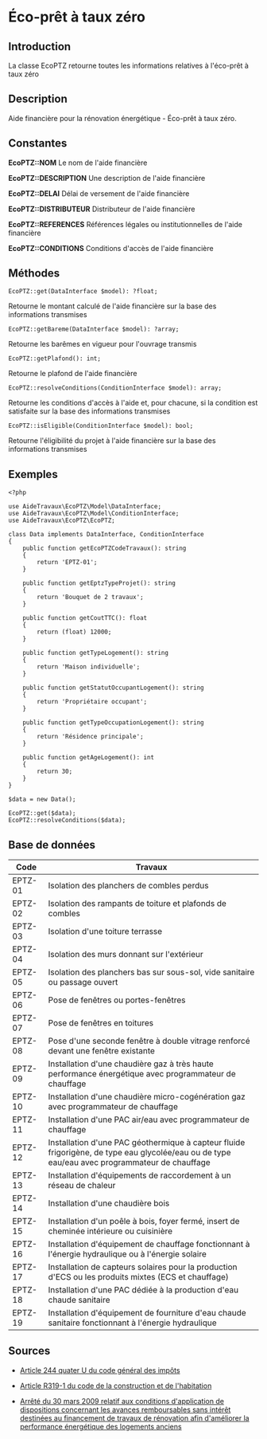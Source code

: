 # Éco-prêt à taux zéro

## Introduction

La classe EcoPTZ retourne toutes les informations relatives à l'éco-prêt à taux zéro

## Description

Aide financière pour la rénovation énergétique - Éco-prêt à taux zéro.

## Constantes

**EcoPTZ::NOM**
Le nom de l'aide financière

**EcoPTZ::DESCRIPTION**
Une description de l'aide financière

**EcoPTZ::DELAI**
Délai de versement de l'aide financière

**EcoPTZ::DISTRIBUTEUR**
Distributeur de l'aide financière

**EcoPTZ::REFERENCES**
Références légales ou institutionnelles de l'aide financière

**EcoPTZ::CONDITIONS**
Conditions d'accès de l'aide financière

## Méthodes

```
EcoPTZ::get(DataInterface $model): ?float;
```
Retourne le montant calculé de l'aide financière sur la base des informations transmises

```
EcoPTZ::getBareme(DataInterface $model): ?array;
```
Retourne les barêmes en vigueur pour l'ouvrage transmis

```
EcoPTZ::getPlafond(): int;
```
Retourne le plafond de l'aide financière

```
EcoPTZ::resolveConditions(ConditionInterface $model): array;
```
Retourne les conditions d'accès à l'aide et, pour chacune, si la condition est satisfaite sur la base des 
informations transmises

```
EcoPTZ::isEligible(ConditionInterface $model): bool;
```
Retourne l'éligibilité du projet à l'aide financière sur la base des informations transmises

## Exemples

```
<?php

use AideTravaux\EcoPTZ\Model\DataInterface;
use AideTravaux\EcoPTZ\Model\ConditionInterface;
use AideTravaux\EcoPTZ\EcoPTZ;

class Data implements DataInterface, ConditionInterface
{
    public function getEcoPTZCodeTravaux(): string
    {
        return 'EPTZ-01';
    }

    public function getEptzTypeProjet(): string
    {
        return 'Bouquet de 2 travaux';
    }

    public function getCoutTTC(): float
    {
        return (float) 12000;
    }

    public function getTypeLogement(): string
    {
        return 'Maison individuelle';
    }

    public function getStatutOccupantLogement(): string
    {
        return 'Propriétaire occupant';
    }

    public function getTypeOccupationLogement(): string
    {
        return 'Résidence principale';
    }

    public function getAgeLogement(): int
    {
        return 30;
    }
}

$data = new Data();

EcoPTZ::get($data);
EcoPTZ::resolveConditions($data);

```

## Base de données

| Code | Travaux |
| ---- | ------- |
| EPTZ-01 | Isolation des planchers de combles perdus |
| EPTZ-02 | Isolation des rampants de toiture et plafonds de combles |
| EPTZ-03 | Isolation d'une toiture terrasse |
| EPTZ-04 | Isolation des murs donnant sur l'extérieur |
| EPTZ-05 | Isolation des planchers bas sur sous-sol, vide sanitaire ou passage ouvert |
| EPTZ-06 | Pose de fenêtres ou portes-fenêtres |
| EPTZ-07 | Pose de fenêtres en toitures |
| EPTZ-08 | Pose d'une seconde fenêtre à double vitrage renforcé devant une fenêtre existante |
| EPTZ-09 | Installation d'une chaudière gaz à très haute performance énergétique avec programmateur de chauffage |
| EPTZ-10 | Installation d'une chaudière micro-cogénération gaz avec programmateur de chauffage |
| EPTZ-11 | Installation d'une PAC air/eau avec programmateur de chauffage |
| EPTZ-12 | Installation d'une PAC géothermique à capteur fluide frigorigène, de type eau glycolée/eau ou de type eau/eau avec programmateur de chauffage |
| EPTZ-13 | Installation d'équipements de raccordement à un réseau de chaleur |
| EPTZ-14 | Installation d'une chaudière bois |
| EPTZ-15 | Installation d'un poêle à bois, foyer fermé, insert de cheminée intérieure ou cuisinière |
| EPTZ-16 | Installation d'équipement de chauffage fonctionnant à l'énergie hydraulique ou à l'énergie solaire |
| EPTZ-17 | Installation de capteurs solaires pour la production d'ECS ou les produits mixtes (ECS et chauffage) |
| EPTZ-18 | Installation d'une PAC dédiée à la production d'eau chaude sanitaire |
| EPTZ-19 | Installation d'équipement de fourniture d'eau chaude sanitaire fonctionnant à l'énergie hydraulique |

## Sources

- [Article 244 quater U du code général des impôts](https://www.legifrance.gouv.fr/affichCodeArticle.do;jsessionid=F384DBA1923D5C97C47DFDC2B95447D2.tplgfr36s_3?idArticle=LEGIARTI000041466825&cidTexte=LEGITEXT000006069577&categorieLien=id&dateTexte=)

- [Article R319-1 du code de la construction et de l'habitation](https://www.legifrance.gouv.fr/affichCodeArticle.do?idArticle=LEGIARTI000031824090&cidTexte=LEGITEXT000006074096&dateTexte=20160101)

- [Arrêté du 30 mars 2009 relatif aux conditions d'application de dispositions concernant les avances remboursables sans intérêt destinées au financement de travaux de rénovation afin d'améliorer la performance énergétique des logements anciens](https://www.legifrance.gouv.fr/affichTexte.do?cidTexte=JORFTEXT000020459597)